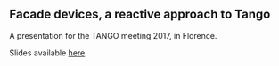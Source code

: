 Facade devices, a reactive approach to Tango
--------------------------------------------

A presentation for the TANGO meeting 2017, in Florence.
 
Slides available [here](https://vxgmichel.github.io/facade-presentation).

